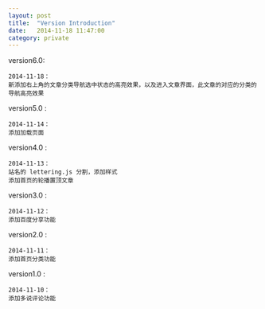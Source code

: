 ```yaml
---
layout: post
title:  "Version Introduction"
date:   2014-11-18 11:47:00
category: private
---
```


version6.0:
	
	2014-11-18：
	新添加右上角的文章分类导航选中状态的高亮效果，以及进入文章界面，此文章的对应的分类的导航高亮效果

version5.0 :

	2014-11-14：
	添加加载页面

version4.0 :

	2014-11-13：
	站名的 lettering.js 分割，添加样式
	添加首页的轮播置顶文章

version3.0 :

	2014-11-12：
	添加百度分享功能

version2.0 :

	2014-11-11：
	添加首页分类功能


version1.0 :

	2014-11-10：
	添加多说评论功能